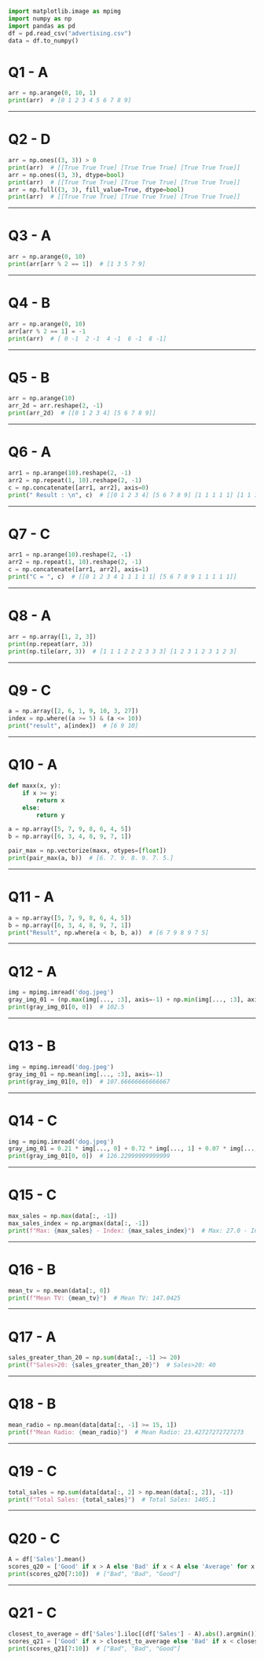 ```python
import matplotlib.image as mpimg
import numpy as np
import pandas as pd
df = pd.read_csv("advertising.csv")
data = df.to_numpy()
```

# Q1 - A

```python
arr = np.arange(0, 10, 1)
print(arr)  # [0 1 2 3 4 5 6 7 8 9]
```

---

# Q2 - D

```python
arr = np.ones((3, 3)) > 0
print(arr)  # [[True True True] [True True True] [True True True]]
arr = np.ones((3, 3), dtype=bool)
print(arr)  # [[True True True] [True True True] [True True True]]
arr = np.full((3, 3), fill_value=True, dtype=bool)
print(arr)  # [[True True True] [True True True] [True True True]]
```

---

# Q3 - A

```python
arr = np.arange(0, 10)
print(arr[arr % 2 == 1])  # [1 3 5 7 9]
```

---

# Q4 - B

```python
arr = np.arange(0, 10)
arr[arr % 2 == 1] = -1
print(arr)  # [ 0 -1  2 -1  4 -1  6 -1  8 -1]
```

---

# Q5 - B

```python
arr = np.arange(10)
arr_2d = arr.reshape(2, -1)
print(arr_2d)  # [[0 1 2 3 4] [5 6 7 8 9]]
```

---

# Q6 - A

```python
arr1 = np.arange(10).reshape(2, -1)
arr2 = np.repeat(1, 10).reshape(2, -1)
c = np.concatenate([arr1, arr2], axis=0)
print(" Result : \n", c)  # [[0 1 2 3 4] [5 6 7 8 9] [1 1 1 1 1] [1 1 1 1 1]]
```

---

# Q7 - C

```python
arr1 = np.arange(10).reshape(2, -1)
arr2 = np.repeat(1, 10).reshape(2, -1)
c = np.concatenate([arr1, arr2], axis=1)
print("C = ", c)  # [[0 1 2 3 4 1 1 1 1 1] [5 6 7 8 9 1 1 1 1 1]]
```

---

# Q8 - A

```python
arr = np.array([1, 2, 3])
print(np.repeat(arr, 3))
print(np.tile(arr, 3))  # [1 1 1 2 2 2 3 3 3] [1 2 3 1 2 3 1 2 3]
```

---

# Q9 - C

```python
a = np.array([2, 6, 1, 9, 10, 3, 27])
index = np.where((a >= 5) & (a <= 10))
print("result", a[index])  # [6 9 10]
```

---

# Q10 - A

```python
def maxx(x, y):
    if x >= y:
        return x
    else:
        return y

a = np.array([5, 7, 9, 8, 6, 4, 5])
b = np.array([6, 3, 4, 8, 9, 7, 1])

pair_max = np.vectorize(maxx, otypes=[float])
print(pair_max(a, b))  # [6. 7. 9. 8. 9. 7. 5.]
```

---

# Q11 - A

```python
a = np.array([5, 7, 9, 8, 6, 4, 5])
b = np.array([6, 3, 4, 8, 9, 7, 1])
print("Result", np.where(a < b, b, a))  # [6 7 9 8 9 7 5]
```

---

# Q12 - A

```python
img = mpimg.imread('dog.jpeg')
gray_img_01 = (np.max(img[..., :3], axis=-1) + np.min(img[..., :3], axis=-1)) / 2
print(gray_img_01[0, 0])  # 102.5
```

---

# Q13 - B

```python
img = mpimg.imread('dog.jpeg')
gray_img_01 = np.mean(img[..., :3], axis=-1)
print(gray_img_01[0, 0])  # 107.66666666666667
```

---

# Q14 - C

```python
img = mpimg.imread('dog.jpeg')
gray_img_01 = 0.21 * img[..., 0] + 0.72 * img[..., 1] + 0.07 * img[..., 2]
print(gray_img_01[0, 0])  # 126.22999999999999
```

---

# Q15 - C

```python
max_sales = np.max(data[:, -1])
max_sales_index = np.argmax(data[:, -1])
print(f"Max: {max_sales} - Index: {max_sales_index}")  # Max: 27.0 - Index: 175
```

---

# Q16 - B

```python
mean_tv = np.mean(data[:, 0])
print(f"Mean TV: {mean_tv}")  # Mean TV: 147.0425
```

---

# Q17 - A

```python
sales_greater_than_20 = np.sum(data[:, -1] >= 20)
print(f"Sales>20: {sales_greater_than_20}")  # Sales>20: 40
```

---

# Q18 - B

```python
mean_radio = np.mean(data[data[:, -1] >= 15, 1])
print(f"Mean Radio: {mean_radio}")  # Mean Radio: 23.42727272727273
```

---

# Q19 - C

```python
total_sales = np.sum(data[data[:, 2] > np.mean(data[:, 2]), -1])
print(f"Total Sales: {total_sales}")  # Total Sales: 1405.1
```

---

# Q20 - C

```python
A = df['Sales'].mean()
scores_q20 = ['Good' if x > A else 'Bad' if x < A else 'Average' for x in df['Sales']]
print(scores_q20[7:10])  # ["Bad", "Bad", "Good"]
```

---

# Q21 - C

```python
closest_to_average = df['Sales'].iloc[(df['Sales'] - A).abs().argmin()]
scores_q21 = ['Good' if x > closest_to_average else 'Bad' if x < closest_to_average else 'Average' for x in df['Sales']]
print(scores_q21[7:10])  # ["Bad", "Bad", "Good"]
```
